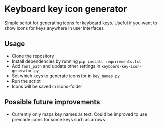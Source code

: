 # Keyboard key icon generator

Simple script for generating icons for keyboard keys. Useful if you want to show icons for keys anywhere in user interfaces

## Usage

- Clone the repository
- Install dependencies by running `pip install requirements.txt`
- Add `font_path` and update other settings in `keyboard-key-icon-generator.py`
- Set which keys to generate icons for in `key_names.py`
- Run the script
- Icons will be saved in icons-folder

## Possible future improvements

- Currently only maps key names as text. Could be improved to use premade icons for some keys such as arrows
